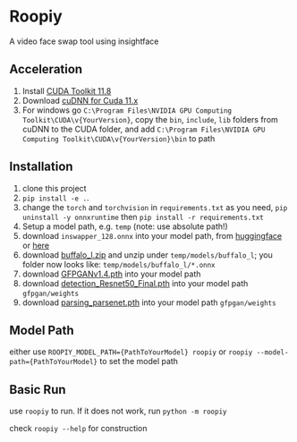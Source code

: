 # Roopiy #

A video face swap tool using insightface

## Acceleration ##

1.  Install [CUDA Toolkit 11.8](https://developer.nvidia.com/cuda-11-8-0-download-archive)
2.  Download [cuDNN for Cuda 11.x](https://developer.nvidia.com/rdp/cudnn-archive)
3.  For windows go `C:\Program Files\NVIDIA GPU Computing Toolkit\CUDA\v{YourVersion}`, copy the `bin`, `include`, `lib` folders from cuDNN to the CUDA folder, and add `C:\Program Files\NVIDIA GPU Computing Toolkit\CUDA\v{YourVersion}\bin` to path

## Installation ##

1.  clone this project
2.  `pip install -e .`.
3.  change the `torch` and `torchvision` in `requirements.txt` as you need, `pip uninstall -y onnxruntime` then `pip install -r requirements.txt`
4.  Setup a model path, e.g. `temp` (note: use absolute path!)
5.  download `inswapper_128.onnx` into your model path, from [huggingface](https://huggingface.co/ezioruan/inswapper_128.onnx) or [here](https://static.notexists.top/mirror/insightface/inswapper_128.onnx)
6.  download [buffalo_l.zip](https://github.com/deepinsight/insightface/releases/download/v0.7/buffalo_l.zip) and unzip under `temp/models/buffalo_l`; you folder now looks like: `temp/models/buffalo_l/*.onnx`
7.  download [GFPGANv1.4.pth](https://github.com/TencentARC/GFPGAN/releases/download/v1.3.0/GFPGANv1.4.pth) into your model path
8.  download [detection_Resnet50_Final.pth](https://github.com/xinntao/facexlib/releases/download/v0.1.0/detection_Resnet50_Final.pth) into your model path `gfpgan/weights`
9.  download [parsing_parsenet.pth](https://github.com/xinntao/facexlib/releases/download/v0.2.2/parsing_parsenet.pth) into your model path `gfpgan/weights`

## Model Path ##

either use `ROOPIY_MODEL_PATH={PathToYourModel} roopiy` or `roopiy --model-path={PathToYourModel}` to set the model path

## Basic Run ##

use `roopiy` to run. If it does not work, run `python -m roopiy`

check `roopiy --help` for construction
